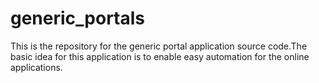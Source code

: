 generic_portals
===============

This is the repository for the generic portal application source code.The basic idea for this application is to enable easy automation for the online applications.
